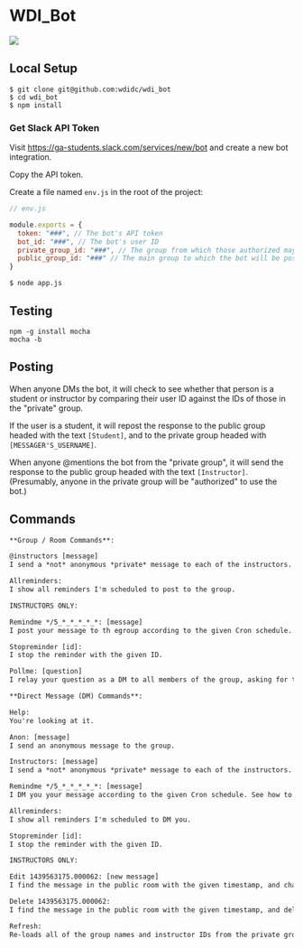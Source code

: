 # WDI_Bot

![](https://s3-us-west-2.amazonaws.com/slack-files2/avatars/2015-08-05/8710972370_d14a3c695cb69fe2ed3e_72.jpg)

## Local Setup
```
$ git clone git@github.com:wdidc/wdi_bot
$ cd wdi_bot
$ npm install
```

### Get Slack API Token

Visit https://ga-students.slack.com/services/new/bot and create a new bot integration.

Copy the API token.

Create a file named `env.js` in the root of the project:

```js
// env.js

module.exports = {
  token: "###", // The bot's API token
  bot_id: "###", // The bot's user ID
  private_group_id: "###", // The group from which those authorized may @mention the bot
  public_group_id: "###" // The main group to which the bot will be posting
}

```
```
$ node app.js
```

## Testing

```
npm -g install mocha
mocha -b
```

## Posting

When anyone DMs the bot, it will check to see whether that person is a student or instructor by comparing their user ID against the IDs of those in the "private" group.

If the user is a student, it will repost the response to the public group headed with the text `[Student]`, and to the private group headed with `[MESSAGER'S_USERNAME]`.

When anyone @mentions the bot from the "private group", it will send the response to the public group headed with the text `[Instructor]`. (Presumably, anyone in the private group will be "authorized" to use the bot.)

## Commands
```txt
**Group / Room Commands**:

@instructors [message]
I send a *not* anonymous *private* message to each of the instructors.

Allreminders:
I show all reminders I'm scheduled to post to the group.

INSTRUCTORS ONLY:

Remindme */5_*_*_*_*_*: [message]
I post your message to th egroup according to the given Cron schedule. See how to write Crons here: http://crontab-generator.org . Instead of 5 fields, I accept 6, beginning with seconds. The example here means 'every 5 seconds'.

Stopreminder [id]:
I stop the reminder with the given ID.

Pollme: [question]
I relay your question as a DM to all members of the group, asking for them to respond with a number between 0 and 5 within 10 seconds. Then I display the results to the group.
```
```txt
**Direct Message (DM) Commands**:

Help:
You're looking at it.

Anon: [message]
I send an anonymous message to the group.

Instructors: [message]
I send a *not* anonymous *private* message to each of the instructors.

Remindme */5_*_*_*_*_*: [message]
I DM you your message according to the given Cron schedule. See how to write Crons here: http://crontab-generator.org . Instead of 5 fields, I accept 6, beginning with seconds. The example here means 'every 5 seconds'.

Allreminders:
I show all reminders I'm scheduled to DM you.

Stopreminder [id]:
I stop the reminder with the given ID.

INSTRUCTORS ONLY:

Edit 1439563175.000062: [new message]
I find the message in the public room with the given timestamp, and change its text.

Delete 1439563175.000062:
I find the message in the public room with the given timestamp, and delete it.

Refresh:
Re-loads all of the group names and instructor IDs from the private group.
```
